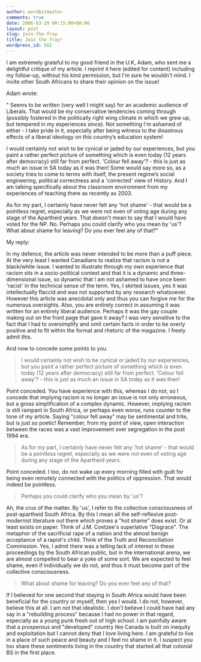 ```yaml
---
author: wordbitmaster
comments: true
date: 2006-03-29 00:15:00+00:00
layout: post
slug: join-the-fray
title: Join the fray!
wordpress_id: 562
---
```


I am extremely grateful to my good friend in the U.K, Adam, who sent me a delightful critique of my article. I reprint it here (edited for content) including my follow-up, without his kind permission, but I'm sure he wouldn't mind. I invite other South Africans to share their opinion on the issue! 

Adam wrote:

" Seems to be written (very well I might say) for an academic audience of Liberals. That would be my conservative tendencies coming through (possibly fostered in the politically right wing climate in which we grew up, but tempered in my experiences since). Not something I'm ashamed of either - I take pride in it, especially after being witness to the disastrous effects of a liberal ideology on this country’s education system!

I would certainly not wish to be cynical or jaded by our experiences, but you paint a rather perfect picture of something which is even today (12 years after democracy) still far from perfect. 'Colour fell away'? - this is just as much an issue in SA today as it was then! Some would say more so, as a society tries to come to terms with itself, the present regime’s social engineering, political correctness and a 'corrected' view of History. And I am talking specifically about the classroom environment from my experiences of teaching there as recently as 2003.

As for my part, I certainly have never felt any 'hot shame' - that would be a pointless regret, especially as we were not even of voting age during any stage of the Apartheid years. That doesn't mean to say that I would have voted for the NP. No. Perhaps you could clarify who you mean by 'us'? What about shame for leaving? Do you ever feel any of that?"



My reply:

In my defence, the article was never intended to be more than a puff piece. At the very least I wanted Canadians to realize that racism is not a black/white issue. I wanted to illustrate through my own experience that racism sits in a socio-political context and that it is a dynamic and three-dimensional issue, so dynamic that I am not ashamed to have once been 'racist' in the technical sense of the term. Yes, I skirted issues, yes it was intellectually flaccid and was not supported by any research whatsoever. However this article was anecdotal only and thus you can forgive me for the numerous oversights. Also, you are entirely correct in assuming it was written for an entirely liberal audience. Perhaps it was the gay couple making out on the front page that gave it away? I was very sensitive to the fact that I had to oversimplify and omit certain facts in order to be overly positive and to fit within the format and rhetoric of the magazine. I freely admit this.

And now to concede some points to you. 

> I would certainly not wish to be cynical or jaded by our experiences, but you paint a rather 
> perfect picture of something which is even today (12 years after democracy) still far from 
> perfect. 'Colour fell away'? - this is just as much an issue in SA today as it was then! 

Point conceded. You have experience with this, whereas I do not, so I concede that implying racism is no longer an issue is not only erroneous, but a gross simplification of a complex dynamic. However, implying racism is still rampant in South Africa, or perhaps even worse, runs counter to the tone of my article. Saying "colour fell away" may be sentimental and trite, but is just so poetic! Remember, from my point of view, open interaction between the races was a vast improvement over segregation in the post 1994 era.

> As for my part, I certainly have never felt any 'hot shame' - that would be a pointless regret, 
> especially as we were not even of voting age during any stage of the Apartheid years. 

Point conceded. I too, do not wake up every morning filled with guilt for being even remotely connected with the politics of oppression. That would indeed be pointless. 

> Perhaps you could clarify who you mean by 'us'? 

Ah, the crux of the matter. By 'us', I refer to the collective consciousness of post-apartheid South Africa. By this I mean all the self-reflexive post-modernist literature out there which proves a "hot shame" does exist. Or at least exists on paper. Think of J.M. Coetzee's superlative "Disgrace". The metaphor of the sacrificial rape of a nation and the almost benign acceptance of a rapist's child. Think of the Truth and Reconciliation Commission. Yes, I admit there was a telling lack of interest in these proceedings by the South African public, but in the international arena, we are almost compelled to bear a yoke of some sort. We are expected to feel shame, even if individually we do not, and thus it must become part of the collective consciousness. 

> What about shame for leaving? Do you ever feel any of that?

If I believed for one second that staying in South Africa would have been beneficial for the country or myself, then yes I would. I do not, however, believe this at all. I am not that idealistic. I don't believe I could have had any say in a "rebuilding process" because I had no power in that regard, especially as a young punk fresh out of high school. I am painfully aware that a prosperous and "developed" country like Canada is built on inequity and exploitation but I cannot deny that I love living here. I am grateful to live in a place of such peace and beauty and I feel no shame in it. I suspect you too share these sentiments living in the country that started all that colonial BS in the first place.
